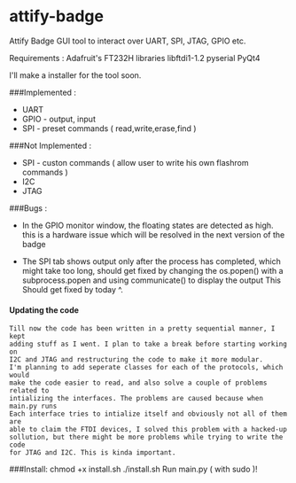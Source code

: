 # attify-badge
Attify Badge GUI tool to interact over UART, SPI, JTAG, GPIO etc.

Requirements :
Adafruit's FT232H libraries
libftdi1-1.2
pyserial
PyQt4

I'll make a installer for the tool soon.

###Implemented :
- UART
- GPIO - output, input
- SPI  - preset commands ( read,write,erase,find )

###Not Implemented :
- SPI  - custon commands ( allow user to write his own flashrom commands )
- I2C
- JTAG


###Bugs :

- In the GPIO monitor window, the floating states are detected as high.
  this is a hardware issue which will be resolved in the next version of
  the badge

- The SPI tab shows output only after the process has completed, which might
  take too long, should get fixed by changing the os.popen() with a
  subprocess.popen and using communicate() to display the output
  This Should get fixed by today ^.

#### Updating the code
	Till now the code has been written in a pretty sequential manner, I kept
	adding stuff as I went. I plan to take a break before starting working on
	I2C and JTAG and restructuring the code to make it more modular.
	I'm planning to add seperate classes for each of the protocols, which would
	make the code easier to read, and also solve a couple of problems related to 
	intializing the interfaces. The problems are caused because when main.py runs
	Each interface tries to intialize itself and obviously not all of them are 
	able to claim the FTDI devices, I solved this problem with a hacked-up
	sollution, but there might be more problems while trying to write the code 
	for JTAG and I2C. This is kinda important.

###Install: 
chmod +x install.sh
./install.sh
Run main.py ( with sudo )!

